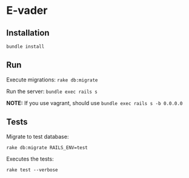 # E-vader

## Installation

`bundle install`

## Run

Execute migrations: `rake db:migrate`

Run the server: `bundle exec rails s`

**NOTE:** If you use vagrant, should use `bundle exec rails s -b 0.0.0.0`

## Tests

Migrate to test database:

`rake db:migrate RAILS_ENV=test`

Executes the tests:

`rake test --verbose`
